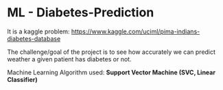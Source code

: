 # ML - Diabetes-Prediction


It is a kaggle problem: https://www.kaggle.com/uciml/pima-indians-diabetes-database


The challenge/goal of the project is to see how accurately we can predict weather a given patient has diabetes or not. 

Machine Learning Algorithm used: **Support Vector Machine (SVC, Linear Classifier)**
